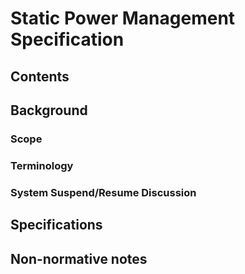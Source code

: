 # Static Power Management Specification
## Contents
## Background
### Scope
### Terminology
### System Suspend/Resume Discussion
## Specifications
## Non-normative notes
